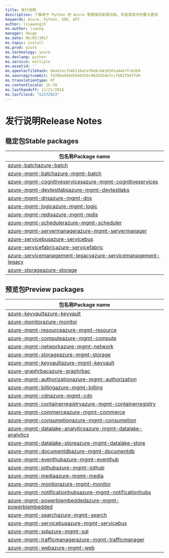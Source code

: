 ```yaml
---
title: 发行说明
description: 了解用于 Python 的 Azure 管理库的新增功能，并留意其中的重大更改
keywords: Azure, Python, SDK, API
author: lisawong19
ms.author: liwong
manager: douge
ms.date: 06/05/2017
ms.topic: install
ms.prod: azure
ms.technology: azure
ms.devlang: python
ms.service: multiple
ms.assetid: ''
ms.openlocfilehash: b6ab1ec334b116a2ef8e8cb416501ad4e7fc63b9
ms.sourcegitcommit: f439ba940d5940359c982015db7ccfb82f9dffd9
ms.translationtype: HT
ms.contentlocale: zh-CN
ms.lasthandoff: 11/21/2018
ms.locfileid: "52272923"
---
```

# <a name="release-notes"></a><span data-ttu-id="2bf50-104">发行说明</span><span class="sxs-lookup"><span data-stu-id="2bf50-104">Release Notes</span></span>

## <a name="stable-packages"></a><span data-ttu-id="2bf50-105">稳定包</span><span class="sxs-lookup"><span data-stu-id="2bf50-105">Stable packages</span></span>

| <span data-ttu-id="2bf50-106">包名称</span><span class="sxs-lookup"><span data-stu-id="2bf50-106">Package name</span></span> |
|--------------|
|[<span data-ttu-id="2bf50-107">azure-batch</span><span class="sxs-lookup"><span data-stu-id="2bf50-107">azure-batch</span></span>](https://pypi.org/project/azure-batch/#history)  |   
|[<span data-ttu-id="2bf50-108">azure-mgmt-batch</span><span class="sxs-lookup"><span data-stu-id="2bf50-108">azure-mgmt-batch</span></span>](https://pypi.org/project/azure-mgmt-batch/#history)|
|[<span data-ttu-id="2bf50-109">azure-mgmt-cognitiveservices</span><span class="sxs-lookup"><span data-stu-id="2bf50-109">azure-mgmt-cognitiveservices</span></span>](https://pypi.org/project/azure-mgmt-cognitiveservices/#history)|    
|[<span data-ttu-id="2bf50-110">azure-mgmt-devtestlabs</span><span class="sxs-lookup"><span data-stu-id="2bf50-110">azure-mgmt-devtestlabs</span></span>](https://pypi.org/project/azure-mgmt-devtestlabs/#history)|    
|[<span data-ttu-id="2bf50-111">azure-mgmt-dns</span><span class="sxs-lookup"><span data-stu-id="2bf50-111">azure-mgmt-dns</span></span>](https://pypi.org/project/azure-mgmt-dns/#history) |
|[<span data-ttu-id="2bf50-112">azure-mgmt-logic</span><span class="sxs-lookup"><span data-stu-id="2bf50-112">azure-mgmt-logic</span></span>](https://pypi.org/project/azure-mgmt-logic/#history)|
|[<span data-ttu-id="2bf50-113">azure-mgmt-redis</span><span class="sxs-lookup"><span data-stu-id="2bf50-113">azure-mgmt-redis</span></span>](https://pypi.org/project/azure-mgmt-redis/#history)|
|[<span data-ttu-id="2bf50-114">azure-mgmt-scheduler</span><span class="sxs-lookup"><span data-stu-id="2bf50-114">azure-mgmt-scheduler</span></span>](https://pypi.org/project/azure-mgmt-scheduler/#history)|    
|[<span data-ttu-id="2bf50-115">azure-mgmt-servermanager</span><span class="sxs-lookup"><span data-stu-id="2bf50-115">azure-mgmt-servermanager</span></span>](https://pypi.org/project/azure-mgmt-servermanager/#history)|    
|[<span data-ttu-id="2bf50-116">azure-servicebus</span><span class="sxs-lookup"><span data-stu-id="2bf50-116">azure-servicebus</span></span>](https://pypi.org/project/azure-mgmt-servicebus/#history)|   
|[<span data-ttu-id="2bf50-117">azure-servicefabric</span><span class="sxs-lookup"><span data-stu-id="2bf50-117">azure-servicefabric</span></span>](https://pypi.org/project/azure-servicefabric/#history)|  
|[<span data-ttu-id="2bf50-118">azure-servicemanagement-legacy</span><span class="sxs-lookup"><span data-stu-id="2bf50-118">azure-servicemanagement-legacy</span></span>](https://pypi.org/project/azure-servicemanagement-legacy/#history)|    
|[<span data-ttu-id="2bf50-119">azure-storage</span><span class="sxs-lookup"><span data-stu-id="2bf50-119">azure-storage</span></span>](https://pypi.org/project/azure-storage/#history)|  

## <a name="preview-packages"></a><span data-ttu-id="2bf50-120">预览包</span><span class="sxs-lookup"><span data-stu-id="2bf50-120">Preview packages</span></span>

|                                           <span data-ttu-id="2bf50-121">包名称</span><span class="sxs-lookup"><span data-stu-id="2bf50-121">Package name</span></span>                                           |
|--------------------------------------------------------------------------------------------------|
|                [<span data-ttu-id="2bf50-122">azure-keyvault</span><span class="sxs-lookup"><span data-stu-id="2bf50-122">azure-keyvault</span></span>](https://pypi.org/project/azure-keyvault/#history)                |
|                 [<span data-ttu-id="2bf50-123">azure-monitor</span><span class="sxs-lookup"><span data-stu-id="2bf50-123">azure-monitor</span></span>](https://pypi.org/project/azure-monitor/#history)                 |
|           [<span data-ttu-id="2bf50-124">azure-mgmt-resource</span><span class="sxs-lookup"><span data-stu-id="2bf50-124">azure-mgmt-resource</span></span>](https://pypi.org/project/azure-mgmt-resource/#history)           |
|            [<span data-ttu-id="2bf50-125">azure-mgmt-compute</span><span class="sxs-lookup"><span data-stu-id="2bf50-125">azure-mgmt-compute</span></span>](https://pypi.org/project/azure-mgmt-compute/#history)            |
|            [<span data-ttu-id="2bf50-126">azure-mgmt-network</span><span class="sxs-lookup"><span data-stu-id="2bf50-126">azure-mgmt-network</span></span>](https://pypi.org/project/azure-mgmt-network/#history)            |
|            [<span data-ttu-id="2bf50-127">azure-mgmt-storage</span><span class="sxs-lookup"><span data-stu-id="2bf50-127">azure-mgmt-storage</span></span>](https://pypi.org/project/azure-mgmt-storage/#history)            |
|           [<span data-ttu-id="2bf50-128">azure-mgmt-keyvault</span><span class="sxs-lookup"><span data-stu-id="2bf50-128">azure-mgmt-keyvault</span></span>](https://pypi.org/project/azure-mgmt-keyvault/#history)           |
|               [<span data-ttu-id="2bf50-129">azure-graphrbac</span><span class="sxs-lookup"><span data-stu-id="2bf50-129">azure-graphrbac</span></span>](https://pypi.org/project/azure-graphrbac/#history)               |
|      [<span data-ttu-id="2bf50-130">azure-mgmt-authorization</span><span class="sxs-lookup"><span data-stu-id="2bf50-130">azure-mgmt-authorization</span></span>](https://pypi.org/project/azure-mgmt-authorization/#history)      |
|            [<span data-ttu-id="2bf50-131">azure-mgmt-billing</span><span class="sxs-lookup"><span data-stu-id="2bf50-131">azure-mgmt-billing</span></span>](https://pypi.org/project/azure-mgmt-billing/#history)            |
|                [<span data-ttu-id="2bf50-132">azure-mgmt-cdn</span><span class="sxs-lookup"><span data-stu-id="2bf50-132">azure-mgmt-cdn</span></span>](https://pypi.org/project/azure-mgmt-cdn/#history)                |
|  [<span data-ttu-id="2bf50-133">azure-mgmt-containerregistry</span><span class="sxs-lookup"><span data-stu-id="2bf50-133">azure-mgmt-containerregistry</span></span>](https://pypi.org/project/azure-mgmt-containerregistry/#history)  |
|           [<span data-ttu-id="2bf50-134">azure-mgmt-commerce</span><span class="sxs-lookup"><span data-stu-id="2bf50-134">azure-mgmt-commerce</span></span>](https://pypi.org/project/azure-mgmt-commerce/#history)           |
|        [<span data-ttu-id="2bf50-135">azure-mgmt-consumption</span><span class="sxs-lookup"><span data-stu-id="2bf50-135">azure-mgmt-consumption</span></span>](https://pypi.org/project/azure-mgmt-consumption/#history)        |
| [<span data-ttu-id="2bf50-136">azure-mgmt-datalake-analytics</span><span class="sxs-lookup"><span data-stu-id="2bf50-136">azure-mgmt-datalake-analytics</span></span>](https://pypi.org/project/azure-mgmt-datalake-analytics/#history) |
|     [<span data-ttu-id="2bf50-137">azure-mgmt-datalake-store</span><span class="sxs-lookup"><span data-stu-id="2bf50-137">azure-mgmt-datalake-store</span></span>](https://pypi.org/project/azure-mgmt-datalake-store/#history)     |
|         [<span data-ttu-id="2bf50-138">azure-mgmt-documentdb</span><span class="sxs-lookup"><span data-stu-id="2bf50-138">azure-mgmt-documentdb</span></span>](https://pypi.org/project/azure-mgmt-documentdb/#history)         |
|           [<span data-ttu-id="2bf50-139">azure-mgmt-eventhub</span><span class="sxs-lookup"><span data-stu-id="2bf50-139">azure-mgmt-eventhub</span></span>](https://pypi.org/project/azure-mgmt-eventhub/#history)           |
|             [<span data-ttu-id="2bf50-140">azure-mgmt-iothub</span><span class="sxs-lookup"><span data-stu-id="2bf50-140">azure-mgmt-iothub</span></span>](https://pypi.org/project/azure-mgmt-iothub/#history)             |
|              [<span data-ttu-id="2bf50-141">azure-mgmt-media</span><span class="sxs-lookup"><span data-stu-id="2bf50-141">azure-mgmt-media</span></span>](https://pypi.org/project/azure-mgmt-media/#history)              |
|            [<span data-ttu-id="2bf50-142">azure-mgmt-monitor</span><span class="sxs-lookup"><span data-stu-id="2bf50-142">azure-mgmt-monitor</span></span>](https://pypi.org/project/azure-mgmt-monitor/#history)            |
|   [<span data-ttu-id="2bf50-143">azure-mgmt-notificationhubs</span><span class="sxs-lookup"><span data-stu-id="2bf50-143">azure-mgmt-notificationhubs</span></span>](https://pypi.org/project/azure-mgmt-notificationhubs/#history)   |
|    [<span data-ttu-id="2bf50-144">azure-mgmt-powerbiembedded</span><span class="sxs-lookup"><span data-stu-id="2bf50-144">azure-mgmt-powerbiembedded</span></span>](https://pypi.org/project/azure-mgmt-powerbiembedded/#history)    |
|             [<span data-ttu-id="2bf50-145">azure-mgmt-search</span><span class="sxs-lookup"><span data-stu-id="2bf50-145">azure-mgmt-search</span></span>](https://pypi.org/project/azure-mgmt-search/#history)             |
|         [<span data-ttu-id="2bf50-146">azure-mgmt-servicebus</span><span class="sxs-lookup"><span data-stu-id="2bf50-146">azure-mgmt-servicebus</span></span>](https://pypi.org/project/azure-mgmt-servicebus/#history)         |
|                [<span data-ttu-id="2bf50-147">azure-mgmt-sql</span><span class="sxs-lookup"><span data-stu-id="2bf50-147">azure-mgmt-sql</span></span>](https://pypi.org/project/azure-mgmt-sql/#history)                |
|     [<span data-ttu-id="2bf50-148">azure-mgmt-trafficmanager</span><span class="sxs-lookup"><span data-stu-id="2bf50-148">azure-mgmt-trafficmanager</span></span>](https://pypi.org/project/azure-mgmt-trafficmanager/#history)     |
|                [<span data-ttu-id="2bf50-149">azure-mgmt-web</span><span class="sxs-lookup"><span data-stu-id="2bf50-149">azure-mgmt-web</span></span>](https://pypi.org/project/azure-mgmt-web/#history)                |

